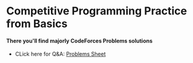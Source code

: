 # Competitive Programming Practice from Basics 

#### There you'll find majorly CodeForces Problems solutions

- CLick here for Q&A: <a href="https://docs.google.com/spreadsheets/d/1M1eR2t133svW6AMOIuGa2RPCk0z8f1itHbxuugpTKQo/edit?usp=sharing" target="_blank" >Problems Sheet </a>